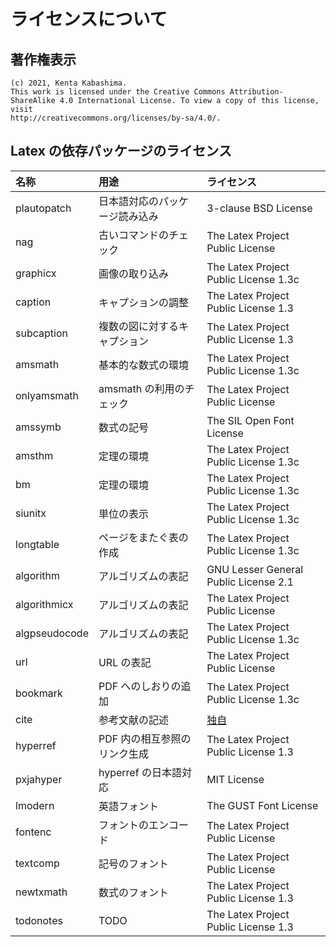 # ライセンスについて

## 著作権表示

```text
(c) 2021, Kenta Kabashima.
This work is licensed under the Creative Commons Attribution-ShareAlike 4.0 International License. To view a copy of this license, visit
http://creativecommons.org/licenses/by-sa/4.0/.
```

## Latex の依存パッケージのライセンス

| 名称          | 用途                           | ライセンス                                                              |
| :------------ | :----------------------------- | :---------------------------------------------------------------------- |
| plautopatch   | 日本語対応のパッケージ読み込み | 3-clause BSD License                                                    |
| nag           | 古いコマンドのチェック         | The Latex Project Public License                                        |
| graphicx      | 画像の取り込み                 | The Latex Project Public License 1.3c                                   |
| caption       | キャプションの調整             | The Latex Project Public License 1.3                                    |
| subcaption    | 複数の図に対するキャプション   | The Latex Project Public License 1.3                                    |
| amsmath       | 基本的な数式の環境             | The Latex Project Public License 1.3c                                   |
| onlyamsmath   | amsmath の利用のチェック       | The Latex Project Public License                                        |
| amssymb       | 数式の記号                     | The SIL Open Font License                                               |
| amsthm        | 定理の環境                     | The Latex Project Public License 1.3c                                   |
| bm            | 定理の環境                     | The Latex Project Public License 1.3c                                   |
| siunitx       | 単位の表示                     | The Latex Project Public License 1.3c                                   |
| longtable     | ページをまたぐ表の作成         | The Latex Project Public License 1.3c                                   |
| algorithm     | アルゴリズムの表記             | GNU Lesser General Public License 2.1                                   |
| algorithmicx  | アルゴリズムの表記             | The Latex Project Public License                                        |
| algpseudocode | アルゴリズムの表記             | The Latex Project Public License 1.3c                                   |
| url           | URL の表記                     | The Latex Project Public License                                        |
| bookmark      | PDF へのしおりの追加           | The Latex Project Public License 1.3c                                   |
| cite          | 参考文献の記述                 | [独自](https://ftp.kddilabs.jp/CTAN/macros/latex/contrib/cite/cite.pdf) |
| hyperref      | PDF 内の相互参照のリンク生成   | The Latex Project Public License 1.3                                    |
| pxjahyper     | hyperref の日本語対応          | MIT License                                                             |
| lmodern       | 英語フォント                   | The GUST Font License                                                   |
| fontenc       | フォントのエンコード           | The Latex Project Public License                                        |
| textcomp      | 記号のフォント                 | The Latex Project Public License                                        |
| newtxmath     | 数式のフォント                 | The Latex Project Public License 1.3                                    |
| todonotes     | TODO                           | The Latex Project Public License 1.3                                    |
